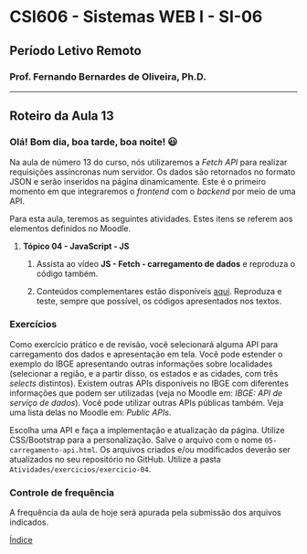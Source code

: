 # CSI606 - Sistemas WEB I - SI-06
## Período Letivo Remoto
### Prof. Fernando Bernardes de Oliveira, Ph.D.

---

## Roteiro da Aula 13

### Olá! Bom dia, boa tarde, boa noite! :smiley:

Na aula de número 13 do curso, nós utilizaremos a *Fetch API* para realizar requisições assíncronas num servidor. Os dados são retornados no formato JSON e serão inseridos na página dinamicamente. Este é o primeiro momento em que integraremos o *frontend* com o *backend* por meio de uma API.

Para esta aula, teremos as seguintes atividades. Estes itens se referem aos elementos definidos no Moodle.

1.  **Tópico 04 - JavaScript - JS**

    1.  Assista ao vídeo **JS - Fetch - carregamento de dados** e reproduza o código também. 

    2.  Conteúdos complementares estão disponíveis [aqui](../../Lectures/javascript.md#apis). Reproduza e teste, sempre que possível, os códigos apresentados nos textos.

### Exercícios

Como exercício prático e de revisão, você selecionará alguma API para carregamento dos dados e apresentação em tela. Você pode estender o exemplo do IBGE apresentando outras informações sobre localidades (selecionar a região, e a partir disso, os estados e as cidades, com três *selects* distintos). Existem outras APIs disponíveis no IBGE com diferentes informações que podem ser utilizadas (veja no Moodle em: *IBGE: API de serviço de dados*). Você pode utilizar outras APIs públicas também. Veja uma lista delas no Moodle em: *Public APIs*.

Escolha uma API e faça a implementação e atualização da página. Utilize CSS/Bootstrap para a personalização. Salve o arquivo com o nome `05-carregamento-api.html`. Os arquivos criados e/ou modificados deverão ser atualizados no seu repositório no GitHub. Utilize a pasta `Atividades/exercicios/exercicio-04`.

### Controle de frequência

A frequência da aula de hoje será apurada pela submissão dos arquivos indicados.   

[Índice](../README.md#índice)